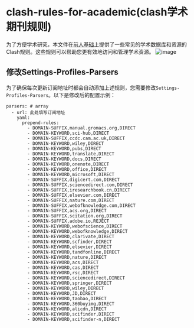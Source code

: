 # clash-rules-for-academic(clash学术期刊规则)
为了方便学术研究，本文件在[前人基础](https://github.com/shxiaj/Clash-paperRule)上提供了一些常见的学术数据库和资源的Clash规则。这些规则可以帮助您更有效地访问和管理学术资源。
![image](https://github.com/stan1233/clash-rules-for-academic/assets/20401741/1dee52d3-8839-495f-b647-71ca58c241d7)
## 修改Settings-Profiles-Parsers
为了确保每次更新订阅地址时都会自动添加上述规则，您需要修改`Settings-Profiles-Parsers`。以下是修改后的配置示例：

```
parsers: # array
  - url: 此处填写订阅地址
    yaml:
      prepend-rules:
        - DOMAIN-SUFFIX,manual.gromacs.org,DIRECT
        - DOMAIN-KEYWORD,sci-hub,DIRECT
        - DOMAIN-SUFFIX,ccdc.cam.ac.uk,DIRECT
        - DOMAIN-KEYWORD,wiley,DIRECT
        - DOMAIN-KEYWORD,pubs,DIRECT
        - DOMAIN-KEYWORD,translate,DIRECT
        - DOMAIN-KEYWORD,docs,DIRECT
        - DOMAIN-KEYWORD,onenote,DIRECT
        - DOMAIN-KEYWORD,office,DIRECT
        - DOMAIN-KEYWORD,microsoft,DIRECT
        - DOMAIN-SUFFIX,digicert.com,DIRECT
        - DOMAIN-SUFFIX,sciencedirect.com,DIRECT
        - DOMAIN-SUFFIX,iresearchbook.cn,DIRECT
        - DOMAIN-SUFFIX,elsevier.com,DIRECT
        - DOMAIN-SUFFIX,nature.com,DIRECT
        - DOMAIN-SUFFIX,webofknowledge.com,DIRECT
        - DOMAIN-SUFFIX,acs.org,DIRECT
        - DOMAIN-SUFFIX,scitation.org,DIRECT
        - DOMAIN-SUFFIX,adobe.io,REJECT
        - DOMAIN-KEYWORD,webofscience,DIRECT
        - DOMAIN-KEYWORD,webofknowledge,DIRECT
        - DOMAIN-KEYWORD,clarivate,DIRECT
        - DOMAIN-KEYWORD,scfinder,DIRECT
        - DOMAIN-KEYWORD,elsevier,DIRECT
        - DOMAIN-KEYWORD,tandfonline,DIRECT
        - DOMAIN-KEYWORD,nature,DIRECT
        - DOMAIN-KEYWORD,acs,DIRECT
        - DOMAIN-KEYWORD,cas,DIRECT
        - DOMAIN-KEYWORD,rsc,DIRECT
        - DOMAIN-KEYWORD,sciencedirect,DIRECT
        - DOMAIN-KEYWORD,springer,DIRECT
        - DOMAIN-KEYWORD,wiley,DIRECT
        - DOMAIN-KEYWORD,JD,DIRECT
        - DOMAIN-KEYWORD,taobao,DIRECT
        - DOMAIN-KEYWORD,360buyimg,DIRECT
        - DOMAIN-KEYWORD,alicdn,DIRECT
        - DOMAIN-KEYWORD,scifinder,DIRECT
        - DOMAIN-KEYWORD,scifinder-n,DIRECT

```

